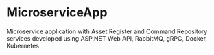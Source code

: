 # MicroserviceApp
Microservice application with Asset Register and Command Repository services developed using ASP.NET Web API, RabbitMQ, gRPC, Docker, Kubernetes
